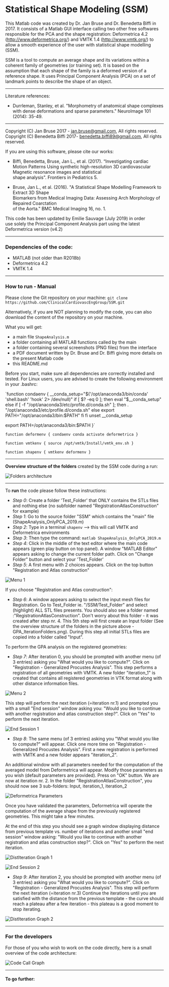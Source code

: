 # Statistical Shape Modeling (SSM)

This Matlab code was created by Dr. Jan Bruse and Dr. Benedetta Biffi in 2017. It consists of a Matlab GUI interface calling
two other free softwares responsible for the PCA and the shape registration: Deformetrica 4.2 (http://www.deformetrica.org/) and VMTK 1.4 (http://www.vmtk.org/)
to allow a smooth experience of the user with statistical shape modelling (SSM).

SSM is a tool to compute an average shape and its variations within a coherent family of geometries (or training set). It is based on the assumption that each shape of the family is a deformed version of a reference shape. It uses Principal Component Analysis (PCA) on a set of landmark points to describe the shape of an object.

----------------------------------------------------------------------------------------
Literature references:

* Durrleman, Stanley, et al. "Morphometry of anatomical shape complexes with dense deformations and sparse parameters." NeuroImage 101 (2014): 35-49.

----------------------------------------------------------------------------------------

Copyright (C) Jan Bruse 2017 - jan.bruse@gmail.com, All rights reserved.                     
Copyright (C) Benedetta Biffi 2017- benedetta.biffi89@gmail.com, All rights reserved.        

If you are using this software, please cite our works:                                      

* Biffi, Benedetta, Bruse, Jan L., et al. (2017). “Investigating cardiac Motion Patterns Using
synthetic high-resolution 3D cardiovascular Magnetic resonance images and statistical        
shape analysis". Frontiers in Pediatrics 5.                                                  

* Bruse, Jan L., et al. (2016). "A Statistical Shape Modelling Framework to Extract 3D Shape   
Biomarkers from Medical Imaging Data: Assessing Arch Morphology of Repaired Coarctation      
of the Aorta." BMC Medical Imaging 16, no. 1.                                                

This code has been updated by Emilie Sauvage (July 2019) in order                        
use solely the Principal Component Analysis part using the latest Deformetrica version (v4.2)

----------------------------------------------------------------------------------------

### Dependencies of the code:

* MATLAB (not older than R2018b)
* Deformetrica 4.2
* VMTK 1.4


----------------------------------------------------------------------------------------
### How to run - Manual

Please clone the Git repository on your machine:
`git clone https://github.com/ClinicalCardiovascEngGroup/SSM.git`

Alternatively, if you are NOT planning to modify the code, you can also download the content of the repository on your machine.

What you will get:
* a main file `ShapeAnalysis.m`
* a folder containing all MATLAB functions called by the main
* a folder containing several screenshots (PNG files) from the interface
* a PDF document written by Dr. Bruse and Dr. Biffi giving more details on the present Matlab code
* this README.md

Before you start, make sure all dependencies are correctly installed and tested.
For Linux users, you are advised to create the following environment in your .bashrc:

`function condaenv {
  __conda_setup="$('/opt/anaconda3/bin/conda' 'shell.bash' 'hook' 2> /dev/null)"
  if [ $? -eq 0 ]; then
      eval "$__conda_setup"
  else
      if [ -f "/opt/anaconda3/etc/profile.d/conda.sh" ]; then
          . "/opt/anaconda3/etc/profile.d/conda.sh"
      else
          export PATH="/opt/anaconda3/bin:$PATH"
      fi
  fi
  unset __conda_setup

  export PATH=/opt/anaconda3/bin:$PATH
}`

`function deformenv {
  condaenv
  conda activate deformetrica
}`

`function vmtkenv
{
  source /opt/vmtk/Install/vmtk_env.sh
}`


`function shapenv {
  vmtkenv
  deformenv
}`


**************
 **Overview structure of the folders** created by the SSM code during a run:


![Folders architecture](https://github.com/ClinicalCardiovascEngGroup/SSM/blob/master/GPA_IterationFolders.png)

**************

To **run** the code please follow these instructions:

* *Step 0*: Create a folder 'Test_Folder' that ONLY contains the STLs files and nothing else (no subfolder named "RegistrationAtlasConstruction" for example)
* *Step 1*: Go to the source folder "SSM" which contains the "main" file (ShapeAnalysis_OnlyPCA_2019.m)
* *Step 2*: Type in a terminal `shapenv` --> this will call VMTK and Deformetrica environments
* *Step 3*: Then type the command: `matlab ShapeAnalysis_OnlyPCA_2019.m`
* *Step 4*: Click in the middle of the text editor where the main code appears (green play button on top panel). A window "MATLAB Editor" appears asking to change the current folder path. Click on "Change Folder" button and select your 'Test_Folder'
* *Step 5*: A first menu with 2 choices appears. Click on the top button "Registration and Atlas construction"

![Menu 1](https://github.com/ClinicalCardiovascEngGroup/SSM/blob/master/Screenshot_Menu1.png)

If you choose "Registration and Atlas construction":

* *Step 6*: A window appears asking to select the input mesh files for Registration. Go to Test_Folder ie. "/SSM/Test_Folder" and select (highlight) ALL STL files presents. You should also see a folder named :"RegistrationAtlasConstruction". Don't worry about this folder - it was created after step nr. 4.
This 5th step will first create an Input folder (See the overview structure of the folders in the picture above  - GPA_IterationFolders.png). During this step all initial STLs files are copied into a folder called "Input".

To perform the GPA analysis on the registered geometries:

* *Step 7*: After iteration 0, you should be prompted with another menu (of 3 entries) asking you "What would you like to compute?". Click on "Registration - Generalized Procustes Analysis". This step performs a registration of all geometries with VMTK. A new folder "iteration_1" is created that contains all registered geometries in VTK format along with other distance information files.

![Menu 2](https://github.com/ClinicalCardiovascEngGroup/SSM/blob/master/Screenshot_Menu2.png)

This step will perform the next iteration (=iteration nr.1) and prompted you with a small "End session" window asking you: "Would you like to continue with another registration and atlas construction step?". Click on "Yes" to perform the next iteration.

![End Session 1](https://github.com/ClinicalCardiovascEngGroup/SSM/blob/master/Screenshot_EndSession1.png)

* *Step 8*: The same menu (of 3 entries) asking you "What would you like to compute?" will appear. Click one more time on "Registration - Generalized Procustes Analysis". First a new registration is performed with VMTK and a new folder appears "iteration_2".

An additional window with all parameters needed for the computation of the averaged model from Deformetrica will appear. Modify those parameters as you wish (default parameters are provided). Press on "OK" button. We are now at iteration nr. 2. In the folder "RegistrationAtlasConstruction", you should now see 3 sub-folders: Input, iteration_1, iteration_2

![Deformetrica Parameters](https://github.com/ClinicalCardiovascEngGroup/SSM/blob/master/Screenshot_DeformetricaParameters.png)

Once you have validated the parameters, Deformetrica will operate the computation of the average shape from the previously registered geometries. This might take a few minutes.

At the end of this step you should see a graph window displaying distance from previous template vs. number of iterations and another small "end session" window asking: "Would you like to continue with another registration and atlas construction step?". Click on "Yes" to perform the next iteration.

![DistIteration Graph 1](https://github.com/ClinicalCardiovascEngGroup/SSM/blob/master/DistIteration1.png)

![End Session 2](https://github.com/ClinicalCardiovascEngGroup/SSM/blob/master/Screenshot_EndSession2.png)

* *Step 9*: After iteration 2, you should be prompted with another menu (of 3 entries) asking you "What would you like to compute?". Click on "Registration - Generalized Procustes Analysis". This step will perform the next iteration (=iteration nr.3)
Continue the iterations until you are satisfied with the distance from the previous template - the curve should reach a plateau after a few iteration - this plateau is a good moment to stop iterating.

![DistIteration Graph 2](https://github.com/ClinicalCardiovascEngGroup/SSM/blob/master/DistIteration2.png)


**************
### For the developers
For those of you who wish to work on the code directly, here is a small overview of the code architecture:

![Code Call Graph](https://github.com/ClinicalCardiovascEngGroup/SSM/blob/master/CodeArchitecture.png)

----------------------------------------------------------------------------------------
#### To go further:
